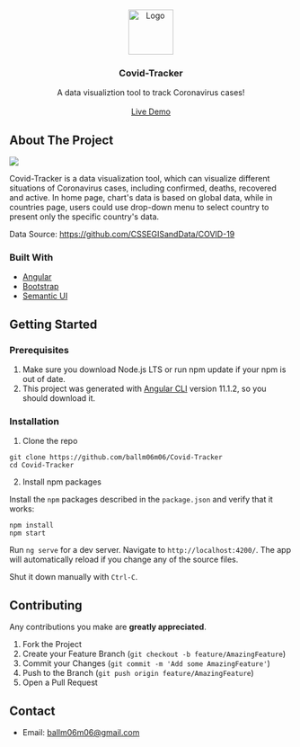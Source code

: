 <!-- PROJECT LOGO -->
<br />
<p align="center">
  <a href="https://github.com/ballm06m06/Covid-Tracker">
    <img src="https://i.imgur.com/VuaWPna.png" alt="Logo" width="80" height="80">
  </a>

  <h3 align="center">Covid-Tracker</h3>

  <p align="center">
    A data visualiztion tool to track Coronavirus cases!
    <br />
    <br />
    <a href="https://haiyya.tk/">Live Demo</a>
  </p>
</p>

<!-- ABOUT THE PROJECT -->
## About The Project

![](https://i.imgur.com/qIclh2e.png)

Covid-Tracker is a data visualization tool, which can visualize different situations of Coronavirus cases, including confirmed, deaths, recovered and active. In home page, chart's data is based on global data, while in countries page, users could use drop-down menu to select country to present only the specific country's data. 

Data Source: https://github.com/CSSEGISandData/COVID-19

### Built With

* [Angular](https://angular.io/)
* [Bootstrap](https://getbootstrap.com)
* [Semantic UI](https://semantic-ui.com/)



<!-- GETTING STARTED -->
## Getting Started

### Prerequisites

1. Make sure you download Node.js LTS or run npm update if your npm is out of date.
2. This project was generated with [Angular CLI](https://github.com/angular/angular-cli) version 11.1.2, so you should download it.

### Installation

1. Clone the repo

```shell
git clone https://github.com/ballm06m06/Covid-Tracker
cd Covid-Tracker
```

2. Install npm packages

Install the `npm` packages described in the `package.json` and verify that it works:

```shell
npm install
npm start
```

Run `ng serve` for a dev server. Navigate to `http://localhost:4200/`. The app will automatically reload if you change any of the source files.

Shut it down manually with `Ctrl-C`.


<!-- CONTRIBUTING -->
## Contributing

Any contributions you make are **greatly appreciated**.

1. Fork the Project
2. Create your Feature Branch (`git checkout -b feature/AmazingFeature`)
3. Commit your Changes (`git commit -m 'Add some AmazingFeature'`)
4. Push to the Branch (`git push origin feature/AmazingFeature`)
5. Open a Pull Request

<!-- CONTACT -->
## Contact
* Email: ballm06m06@gmail.com
